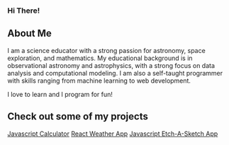 ### Hi There!

## About Me
I am a science educator with a strong passion for astronomy, space exploration, and mathematics. My educational background is in observational astronomy and astrophysics, with a strong focus on data analysis and computational modeling. I am also a self-taught programmer with skills ranging from machine learning to web development.

I love to learn and I program for fun!

## Check out some of my projects
[Javascript Calculator](https://joshua-a-jones.github.io/js_calculator/)
[React Weather App](https://joshua-a-jones.github.io/weather-app/)
[Javascript Etch-A-Sketch App](https://joshua-a-jones.github.io/etch-a-sketch/)
<!--
**joshua-a-jones/joshua-a-jones** is a ✨ _special_ ✨ repository because its `README.md` (this file) appears on your GitHub profile.

Here are some ideas to get you started:

- 🔭 I’m currently working on ...
- 🌱 I’m currently learning ...
- 👯 I’m looking to collaborate on ...
- 🤔 I’m looking for help with ...
- 💬 Ask me about ...
- 📫 How to reach me: ...
- 😄 Pronouns: ...
- ⚡ Fun fact: ...
-->
